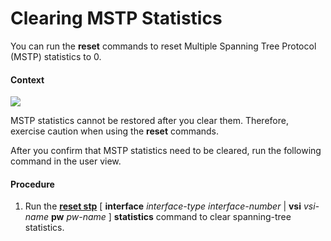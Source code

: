 Clearing MSTP Statistics
========================

You can run the **reset** commands to reset Multiple Spanning Tree Protocol (MSTP) statistics to 0.

#### Context

![](../../../../public_sys-resources/notice_3.0-en-us.png) 

MSTP statistics cannot be restored after you clear them. Therefore, exercise caution when using the **reset** commands.

After you confirm that MSTP statistics need to be cleared, run the following command in the user view.


#### Procedure

1. Run the [**reset stp**](cmdqueryname=reset+stp) [ **interface** *interface-type* *interface-number* | **vsi** *vsi-name* **pw** *pw-name* ] **statistics** command to clear spanning-tree statistics.